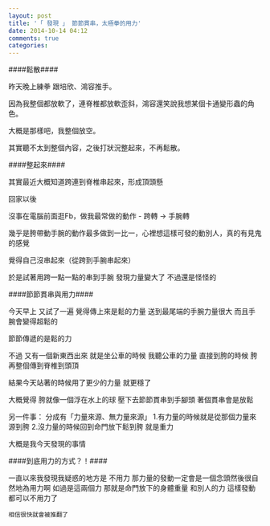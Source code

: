 ```yaml
---
layout: post
title: '「 發現 」 節節貫串，太極拳的用力'
date: 2014-10-14 04:12
comments: true
categories: 
---
```

####鬆散####

昨天晚上練拳  跟培欣、鴻容推手。

因為我整個都放軟了，連脊椎都放軟歪斜，鴻容還笑說我想某個卡通變形蟲的角色。

大概是那樣吧，我整個放空。

其實聽不太到整個內容，之後打狀況整起來，不再鬆散。

####整起來####

其實最近大概知道跨連到脊椎串起來，形成頂頭懸

回家以後

沒事在電腦前面逛Fb，做我最常做的動作 - 跨轉 -> 手腕轉

幾乎是胯帶動手腕的動作最多做到一比一，心裡想這樣可發的動別人，真的有見鬼的感覺

覺得自己沒串起來（從跨到手腕串起來）

於是試著用跨一點一點的串到手腕
發現力量變大了
不過還是怪怪的

####節節貫串與用力####

今天早上
又試了一遍
覺得傳上來是鬆的力量
送到最尾端的手腕力量很大
而且手腕會變得超鬆的

節節傳遞的是鬆的力

不過  又有一個新東西出來
就是坐公車的時候
我聽公車的力量
直接到胯的時候
胯再整個傳到脊椎到頭頂

結果今天站著的時候用了更少的力量
就更穩了

大概覺得  胯就像一個浮在水上的球
壓下去節節貫串到手腳頭
著個貫串會是放鬆

另一件事：
分成有「力量來源、無力量來源」
1.有力量的時候就是從那個力量來源到胯
2.沒力量的時候回到命門放下鬆到胯  就是重力

大概是我今天發現的事情

####到底用力的方式？！####

一直以來我發現我疑惑的地方是  不用力  那力量的發動一定會是一個念頭然後很自然地為用力啊
如過是這兩個力
那就是命門放下的身體重量  和別人的力
這樣發動都可以不用力了


```
相信很快就會被推翻了
```
